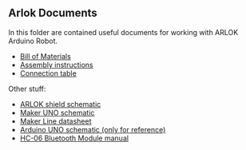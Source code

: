 ## Arlok Documents  

In this folder are contained useful documents for working with ARLOK Arduino Robot.

- [Bill of Materials](BOM.md)
- [Assembly instructions](assembly.md)
- [Connection table](connections.md)

Other stuff:  

- [ARLOK shield schematic](arlok_schematic.png)
- [Maker UNO schematic](schematic_maker_uno.pdf)
- [Maker Line datasheet](makerline.pdf)
- [Arduino UNO schematic (only for reference)](schematic_arduino_uno.pdf)
- [HC-06 Bluetooth Module manual](HC-06_manual.pdf)